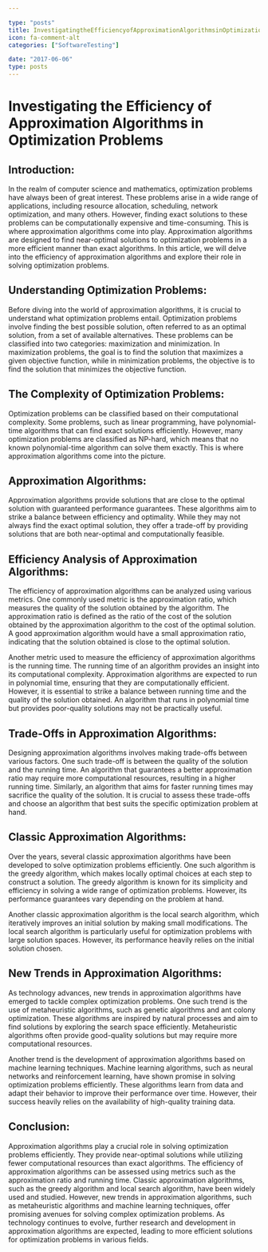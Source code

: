 ```yaml
---

type: "posts"
title: InvestigatingtheEfficiencyofApproximationAlgorithmsinOptimizationProblems
icon: fa-comment-alt
categories: ["SoftwareTesting"]

date: "2017-06-06"
type: posts
---
```





# Investigating the Efficiency of Approximation Algorithms in Optimization Problems

## Introduction:
In the realm of computer science and mathematics, optimization problems have always been of great interest. These problems arise in a wide range of applications, including resource allocation, scheduling, network optimization, and many others. However, finding exact solutions to these problems can be computationally expensive and time-consuming. This is where approximation algorithms come into play. Approximation algorithms are designed to find near-optimal solutions to optimization problems in a more efficient manner than exact algorithms. In this article, we will delve into the efficiency of approximation algorithms and explore their role in solving optimization problems.

## Understanding Optimization Problems:
Before diving into the world of approximation algorithms, it is crucial to understand what optimization problems entail. Optimization problems involve finding the best possible solution, often referred to as an optimal solution, from a set of available alternatives. These problems can be classified into two categories: maximization and minimization. In maximization problems, the goal is to find the solution that maximizes a given objective function, while in minimization problems, the objective is to find the solution that minimizes the objective function.

## The Complexity of Optimization Problems:
Optimization problems can be classified based on their computational complexity. Some problems, such as linear programming, have polynomial-time algorithms that can find exact solutions efficiently. However, many optimization problems are classified as NP-hard, which means that no known polynomial-time algorithm can solve them exactly. This is where approximation algorithms come into the picture.

## Approximation Algorithms:
Approximation algorithms provide solutions that are close to the optimal solution with guaranteed performance guarantees. These algorithms aim to strike a balance between efficiency and optimality. While they may not always find the exact optimal solution, they offer a trade-off by providing solutions that are both near-optimal and computationally feasible.

## Efficiency Analysis of Approximation Algorithms:
The efficiency of approximation algorithms can be analyzed using various metrics. One commonly used metric is the approximation ratio, which measures the quality of the solution obtained by the algorithm. The approximation ratio is defined as the ratio of the cost of the solution obtained by the approximation algorithm to the cost of the optimal solution. A good approximation algorithm would have a small approximation ratio, indicating that the solution obtained is close to the optimal solution.

Another metric used to measure the efficiency of approximation algorithms is the running time. The running time of an algorithm provides an insight into its computational complexity. Approximation algorithms are expected to run in polynomial time, ensuring that they are computationally efficient. However, it is essential to strike a balance between running time and the quality of the solution obtained. An algorithm that runs in polynomial time but provides poor-quality solutions may not be practically useful.

## Trade-Offs in Approximation Algorithms:
Designing approximation algorithms involves making trade-offs between various factors. One such trade-off is between the quality of the solution and the running time. An algorithm that guarantees a better approximation ratio may require more computational resources, resulting in a higher running time. Similarly, an algorithm that aims for faster running times may sacrifice the quality of the solution. It is crucial to assess these trade-offs and choose an algorithm that best suits the specific optimization problem at hand.

## Classic Approximation Algorithms:
Over the years, several classic approximation algorithms have been developed to solve optimization problems efficiently. One such algorithm is the greedy algorithm, which makes locally optimal choices at each step to construct a solution. The greedy algorithm is known for its simplicity and efficiency in solving a wide range of optimization problems. However, its performance guarantees vary depending on the problem at hand.

Another classic approximation algorithm is the local search algorithm, which iteratively improves an initial solution by making small modifications. The local search algorithm is particularly useful for optimization problems with large solution spaces. However, its performance heavily relies on the initial solution chosen.

## New Trends in Approximation Algorithms:
As technology advances, new trends in approximation algorithms have emerged to tackle complex optimization problems. One such trend is the use of metaheuristic algorithms, such as genetic algorithms and ant colony optimization. These algorithms are inspired by natural processes and aim to find solutions by exploring the search space efficiently. Metaheuristic algorithms often provide good-quality solutions but may require more computational resources.

Another trend is the development of approximation algorithms based on machine learning techniques. Machine learning algorithms, such as neural networks and reinforcement learning, have shown promise in solving optimization problems efficiently. These algorithms learn from data and adapt their behavior to improve their performance over time. However, their success heavily relies on the availability of high-quality training data.

## Conclusion:
Approximation algorithms play a crucial role in solving optimization problems efficiently. They provide near-optimal solutions while utilizing fewer computational resources than exact algorithms. The efficiency of approximation algorithms can be assessed using metrics such as the approximation ratio and running time. Classic approximation algorithms, such as the greedy algorithm and local search algorithm, have been widely used and studied. However, new trends in approximation algorithms, such as metaheuristic algorithms and machine learning techniques, offer promising avenues for solving complex optimization problems. As technology continues to evolve, further research and development in approximation algorithms are expected, leading to more efficient solutions for optimization problems in various fields.